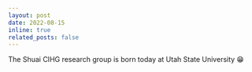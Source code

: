 ```yaml
---
layout: post
date: 2022-08-15 
inline: true
related_posts: false
---
```


The Shuai CIHG research group is born today at Utah State University :grin:
